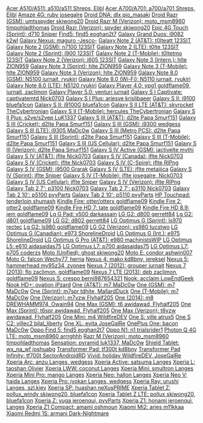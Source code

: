 <div>
<a href="http://forum.xda-developers.com/showthread.php?t=2699971">Acer A510/A511:             a510/a511      Shreps, Elibl</a>
<a href="http://forum.xda-developers.com/showthread.php?t=2881725">Acer A700/A701:             a700/a701      Shreps, Elibl</a>
<a href="http://forum.xda-developers.com/showthread.php?t=2669292">Amaze 4G:                   ruby           josegalre</a>
<a href="http://forum.xda-developers.com/showthread.php?t=2270188">Droid DNA:                  dlx            pio_masaki</a>
<a href="http://forum.xda-developers.com/showthread.php?t=2670349">Droid Razr (GSM):           umtsspyder     skiwong20</a>
<a href="http://forum.xda-developers.com/showthread.php?t=2306377">Droid Razr M (Verizon):     moto_msm8960   timpohladthomas</a>
<a href="http://forum.xda-developers.com/showthread.php?t=2670349">Droid Razr (Verizon):       spyder         skiwong20</a>
<a href="http://forum.xda-developers.com/showthread.php?t=2050948">Epic 4G Touch (Sprint):     d710           Sniper</a>
<a href="http://forum.xda-developers.com/showthread.php?t=2678702">Find5:                      find5          eoghan2t7</a>
<a href="http://forum.xda-developers.com/showthread.php?t=2676762">Galaxy Grand Duos:          i9082          k2wl</a>
<a href="http://forum.xda-developers.com/showthread.php?t=2409090">Galaxy Nexus:               maguro         -Jesco-</a>
<a href="http://forum.xda-developers.com/showthread.php?t=2667763">Galaxy Note 2 (AT&T):       t0lteatt       123SIT</a>
<a href="http://forum.xda-developers.com/showthread.php?t=2667751">Galaxy Note 2 (GSM):        n7100          123SIT</a>
<a href="http://forum.xda-developers.com/showthread.php?t=2449424">Galaxy Note 2 (LTE):        t0lte          123SIT</a>
<a href="http://forum.xda-developers.com/showthread.php?t=2667760">Galaxy Note 2 (Sprint):     l900           123SIT</a>
<a href="http://forum.xda-developers.com/showthread.php?t=2426051">Galaxy Note 2 (T-Mobile):   t0ltetmo       123SIT</a>
<a href="http://forum.xda-developers.com/showthread.php?t=2311152">Galaxy Note 2 (Verizon):    i605           123SIT</a>
<a href="http://forum.xda-developers.com/showthread.php?t=2834389">Galaxy Note 3 (Intern.):    hlte           ZION959</a>
<a href="http://forum.xda-developers.com/showthread.php?t=2834390">Galaxy Note 3 (Sprint):     hlte           ZION959</a>
<a href="http://forum.xda-developers.com/showthread.php?t=2834376">Galaxy Note 3 (T-Mobile):   hlte           ZION959</a>
<a href="http://forum.xda-developers.com/showthread.php?t=2834397">Galaxy Note 3 (Verizon):    hlte           ZION959</a>
<a href="http://forum.xda-developers.com/showthread.php?t=2456222">Galaxy Note 8.0 (GSM):      N5100          iurnait, ryukiri</a>
<a href="http://forum.xda-developers.com/showthread.php?t=2456222">Galaxy Note 8.0 (Wi-Fi):    N5110          iurnait, ryukiri</a>
<a href="http://forum.xda-developers.com/showthread.php?t=2456222">Galaxy Note 8.0 (LTE):      N5120          ryukiri</a>
<a href="http://forum.xda-developers.com/showthread.php?t=2387504">Galaxy Player 4.0:          ypg1           goldflame09, iurnait, zaclimon</a>
<a href="http://forum.xda-developers.com/showthread.php?t=2387504">Galaxy Player 5.0:          venturi        iurnait</a>
<a href="http://forum.xda-developers.com/showthread.php?t=2173726">Galaxy S I Captivate:       captivatemtd   Nick0703</a>
<a href="http://forum.xda-developers.com/showthread.php?t=2447478">Galaxy S I Plus:            ariesve        krislibaeer</a>
<a href="http://forum.xda-developers.com/showthread.php?t=2203444">Galaxy S II:                i9100          bluefa1con</a>
<a href="http://forum.xda-developers.com/showthread.php?t=1957348">Galaxy S II:                i9100G         bluefa1con</a>
<a href="http://forum.xda-developers.com/showthread.php?t=2669087">Galaxy S II LTE (AT&T):     skyrocket      TheCybertronian</a>
<a href="http://forum.xda-developers.com/showthread.php?t=2669118">Galaxy S II (T-Mobile):     hercules       TheCybertronian</a>
<a href="http://forum.xda-developers.com/showthread.php?t=2790368">Galaxy S II Plus:           s2ve/s2vep     LuK1337</a>
<a href="http://forum.xda-developers.com/showthread.php?t=2015607">Galaxy S III (AT&T):        d2lte          Papa Smurf151</a>
<a href="http://forum.xda-developers.com/showthread.php?t=2351025">Galaxy S III (Cricket):     d2lte          Papa Smurf151</a>
<a href="http://forum.xda-developers.com/showthread.php?t=2668572">Galaxy S III (GSM):         i9300          wedgess</a>
<a href="http://forum.xda-developers.com/showthread.php?t=2361286">Galaxy S III (LTE):         i9305          MaDc0w</a>
<a href="http://forum.xda-developers.com/showthread.php?t=2351024">Galaxy S III (Metro PCS):   d2lte          Papa Smurf151</a>
<a href="http://forum.xda-developers.com/showthread.php?t=2032843">Galaxy S III (Sprint):      d2lte          Papa Smurf151</a>
<a href="http://forum.xda-developers.com/showthread.php?t=2015525">Galaxy S III (T-Mobile):    d2lte          Papa Smurf151</a>
<a href="http://forum.xda-developers.com/showthread.php?t=2351025">Galaxy S III (US Cellular): d2lte          Papa Smurf151</a>
<a href="http://forum.xda-developers.com/showthread.php?t=2028443">Galaxy S III (Verizon):     d2lte          Papa Smurf151</a>
<a href="http://forum.xda-developers.com/showthread.php?t=2821017">Galaxy S IV Active (GSM):   jactivelte     mythi</a>
<a href="http://forum.xda-developers.com/showthread.php?t=2312024">Galaxy S IV (AT&T):         jflte          Nick0703</a>
<a href="http://forum.xda-developers.com/showthread.php?t=2312024">Galaxy S IV (Canada):       jflte          Nick0703</a>
<a href="http://forum.xda-developers.com/showthread.php?t=2312024">Galaxy S IV (Cricket):      jflte          Nick0703</a>
<a href="http://forum.xda-developers.com/showthread.php?t=2412589">Galaxy S IV (C-Spire):      jflte          RIPng</a>
<a href="http://forum.xda-developers.com/showthread.php?t=2396173">Galaxy S IV (GSM):          i9500          Grarak</a>
<a href="http://forum.xda-developers.com/showthread.php?t=2400387">Galaxy S IV (LTE):          jflte          metaiiica</a>
<a href="http://forum.xda-developers.com/showthread.php?t=2312063">Galaxy S IV (Sprint):       jflte          Sniper</a>
<a href="http://forum.xda-developers.com/showthread.php?t=2668312">Galaxy S IV (T-Mobile):     jflte          josegalre, Nick0703</a>
<a href="http://forum.xda-developers.com/showthread.php?t=2312063">Galaxy S IV (US Cellular):  jflte          Sniper</a>
<a href="http://forum.xda-developers.com/showthread.php?t=2312069">Galaxy S IV (Verizon):      jflte          RIPng</a>
<a href="http://forum.xda-developers.com/showthread.php?t=2202854">Galaxy Tab 2 7':            p3100          Nick0703</a>
<a href="http://forum.xda-developers.com/showthread.php?t=2202854">Galaxy Tab 2 7':            p3110          Nick0703</a>
<a href="http://forum.xda-developers.com/showthread.php?t=2202885">Galaxy Tab 2 10':           p5100          pvyParts</a>
<a href="http://forum.xda-developers.com/showthread.php?t=2202885">Galaxy Tab 2 10':           p5110          pvyParts</a>
<a href="http://forum.xda-developers.com/showthread.php?t=2779954">HP Touchpad:                tenderloin     shumash</a>
<a href="http://forum.xda-developers.com/showthread.php?t=2407455">Kindle Fire:                otter/otterx   goldflame09</a>
<a href="http://forum.xda-developers.com/showthread.php?t=2347951">Kindle Fire 2:              otter2         goldflame09</a>
<a href="http://forum.xda-developers.com/showthread.php?t=2355103">Kindle Fire HD 7:           tate           goldflame09</a>
<a href="http://forum.xda-developers.com/showthread.php?t=2356333">Kindle Fire HD 8.9:         jem            goldflame09</a>
<a href="http://forum.xda-developers.com/showthread.php?t=2668112">Lg G Pad:                   v500           darkassain</a>
<a href="http://forum.xda-developers.com/showthread.php?t=2500030">LG G2:                      d800           gerrett84</a>
<a href="http://forum.xda-developers.com/showthread.php?t=2669063">Lg G2:                      d801           goldflame09</a>
<a href="http://forum.xda-developers.com/showthread.php?t=2500030">LG G2:                      d802           gerrett84</a>
<a href="http://forum.xda-developers.com/showthread.php?t=2878505">LG Optimus G (Sprint):      ls970          rectec</a>
<a href="http://forum.xda-developers.com/showthread.php?t=2669074">Lg G2:                      ls980          goldflame09</a>
<a href="http://forum.xda-developers.com/showthread.php?t=2542006">LG G2 (Verizon):            vs980          tucstwo</a>
<a href="http://forum.xda-developers.com/showthread.php?t=2863083">LG Optimus G (Canadian):    e973           ShorelineDroid</a>
<a href="http://forum.xda-developers.com/showthread.php?t=2866844">LG Optimus G (Int.):        e975           ShorelineDroid</a>
<a href="http://forum.xda-developers.com/showthread.php?t=2852984">LG Optimus G Pro (AT&T):    e980           machinistsWIP</a>
<a href="http://forum.xda-developers.com/showthread.php?t=2790982">LG Optimus L5:              e610           aidasaidas75</a>
<a href="http://forum.xda-developers.com/showthread.php?t=2769502">LG Optimus L7:              p700           aidasaidas75</a>
<a href="http://forum.xda-developers.com/showthread.php?t=2704650">LG Optimus L7:              p705           coderzs</a>
<a href="http://forum.xda-developers.com/showthread.php?t=2504830">Moto (Unified):             ghost          skiwong20</a>
<a href="http://forum.xda-developers.com/showthread.php?t=2886058">Moto E:                     condor         ashwin007</a>
<a href="http://forum.xda-developers.com/showthread.php?t=2667834">Moto G:                     falcon         Wechy77, herna</a>
<a href="http://forum.xda-developers.com/showthread.php?t=2668912">Nexus 4:                    mako           kd8bny, jereksel</a>
<a href="http://forum.xda-developers.com/showthread.php?t=2670238">Nexus 5:                    hammerhead     my95z34, zyonee</a>
<a href="http://forum.xda-developers.com/showthread.php?t=2203239">Nexus 7 (2012):             grouper        iurnait</a>
<a href="http://forum.xda-developers.com/showthread.php?t=2408829">Nexus 7 (2013):             flo            zaclimon, goldflame09</a>
<a href="http://forum.xda-developers.com/showthread.php?t=2408829">Nexus 7 LTE (2013):         deb            zaclimon, goldflame09</a>
<a href="http://forum.xda-developers.com/showthread.php?t=2190031">Nexus S:                    crespo         berni987654321</a>
<a href="http://forum.xda-developers.com/showthread.php?t=2746417">Nook:                       acclaim        LowEndGeek</a>
<a href="http://forum.xda-developers.com/showthread.php?t=2883064">Nook HD+:                   ovation        iPzard</a>
<a href="http://forum.xda-developers.com/showthread.php?t=2348590">One (AT&T):                 m7             MaDc0w</a>
<a href="http://forum.xda-developers.com/showthread.php?t=2348415">One (GSM):                  m7             MaDc0w</a>
<a href="http://forum.xda-developers.com/showthread.php?t=2408340">One (Sprint):               m7spr          tdhite, MallardDuck</a>
<a href="http://forum.xda-developers.com/showthread.php?t=2375475">One (T-Mobile):             m7             MaDc0w</a>
<a href="http://forum.xda-developers.com/showthread.php?t=2455127">One (Verizon):              m7vzw          Flyhalf205</a>
<a href="http://forum.xda-developers.com/showthread.php?t=2746553">One (2014):                 m8             DREWHAMM974, Owain94</a>
<a href="http://forum.xda-developers.com/showthread.php?t=2790916">One Max (GSM):              t6             awidawad, Flyhalf205</a>
<a href="http://forum.xda-developers.com/showthread.php?t=2790916">One Max (Sprint):           t6spr          awidawad, Flyhalf205</a>
<a href="http://forum.xda-developers.com/showthread.php?t=2790916">One Max (Verizon):          t6vzw          awidawad, Flyhalf205</a>
<a href="http://forum.xda-developers.com/showthread.php?t=2741847">One Mini:                   m4             WildfireDEV</a>
<a href="http://forum.xda-developers.com/showthread.php?t=2164406">One S:                      ville          atrus5</a>
<a href="http://forum.xda-developers.com/showthread.php?t=2271635">One S C2:                   villec2        bilal_liberty</a>
<a href="http://forum.xda-developers.com/showthread.php?t=2668282">One XL:                     evita          JoseGalRe</a>
<a href="http://forum.xda-developers.com/showthread.php?t=2811990">OnePlus One:                bacon          MaDc0w</a>
<a href="http://forum.xda-developers.com/showthread.php?t=2678702">Oppo Find 5:                find5          eoghan2t7</a>
<a href="http://forum.xda-developers.com/showthread.php?t=2678683">Oppo N1:                    n1             trialsrider1</a>
<a href="http://forum.xda-developers.com/showthread.php?t=2415997">Photon Q 4G LTE:            moto_msm8960   arrrghhh</a>
<a href="http://forum.xda-developers.com/showthread.php?t=2306377">Razr M (Verizon):           moto_msm8960   timpohladthomas</a>
<a href="http://forum.xda-developers.com/showthread.php?t=2921484">Sensation:                  pyramid        luk1337, MaDc0w</a>
<a href="http://forum.xda-developers.com/showthread.php?t=2867597">Shield Tablet:              wx_na_wf       joshuabg</a>
<a href="http://forum.xda-developers.com/showthread.php?t=2501869">Transformer Pad:            tf300t         kd8bny</a>
<a href="http://forum.xda-developers.com/showthread.php?t=2501869">Transformer Pad Infinity:   tf700t         SectorAndroidRD</a>
<a href="http://forum.xda-developers.com/showthread.php?t=2677301">Vivid:                      holiday        WildfireDEV, JoseGalRe</a>
<a href="http://forum.xda-developers.com/showthread.php?t=2298280">Xperia Arc:                 anzu           Langes, wedgess</a>
<a href="http://forum.xda-developers.com/showthread.php?t=2675370">Xperia Active:              satsuma        Langes</a>
<a href="http://forum.xda-developers.com/showthread.php?t=2749055">Xperia L:                   taoshan        Olivier</a>
<a href="http://forum.xda-developers.com/showthread.php?t=2675370">Xperia LWW:                 coconut        Langes</a>
<a href="http://forum.xda-developers.com/showthread.php?t=2675370">Xperia Mini:                smultron       Langes</a>
<a href="http://forum.xda-developers.com/showthread.php?t=2675370">Xperia Mini Pro:            mango          Langes</a>
<a href="http://forum.xda-developers.com/showthread.php?t=2672164">Xperia Neo:                 hallon         Langes</a>
<a href="http://forum.xda-developers.com/showthread.php?t=2672164">Xperia Neo V:               haida          Langes</a>
<a href="http://forum.xda-developers.com/showthread.php?t=2672164">Xperia Pro:                 iyokan         Langes, wedgess</a>
<a href="http://forum.xda-developers.com/showthread.php?t=1803076">Xperia Ray:                 urushi         Langes, szl.kiev</a>
<a href="http://forum.xda-developers.com/showthread.php?t=2835662">Xperia SP:                  huashan        neXusPRIME</a>
<a href="http://forum.xda-developers.com/showthread.php?t=2883011">Xperia Tablet Z:            pollux_windy   skiwong20, bluefa1con</a>
<a href="http://forum.xda-developers.com/showthread.php?t=2883011">Xperia Tablet Z LTE:        pollux         skiwong20, bluefa1con</a>
<a href="http://forum.xda-developers.com/showthread.php?t=2208249">Xperia Z:                   yuga           jeroenqui, pvyParts</a>
<a href="http://forum.xda-developers.com/showthread.php?t=2478003">Xperia Z1:                  honami         jeroenqui, Langes</a>
<a href="http://forum.xda-developers.com/showthread.php?t=2764017">Xperia Z1 Compact:          amami          oshmoun</a>
<a href="http://forum.xda-developers.com/showthread.php?t=2872738">Xiaomi Mi2:                 aries          m11kkaa</a>
<a href="http://forum.xda-developers.com/showthread.php?t=2910535">Xiaomi Redmi 1S:            armani         Dark-Nightmare</a>
</div>
